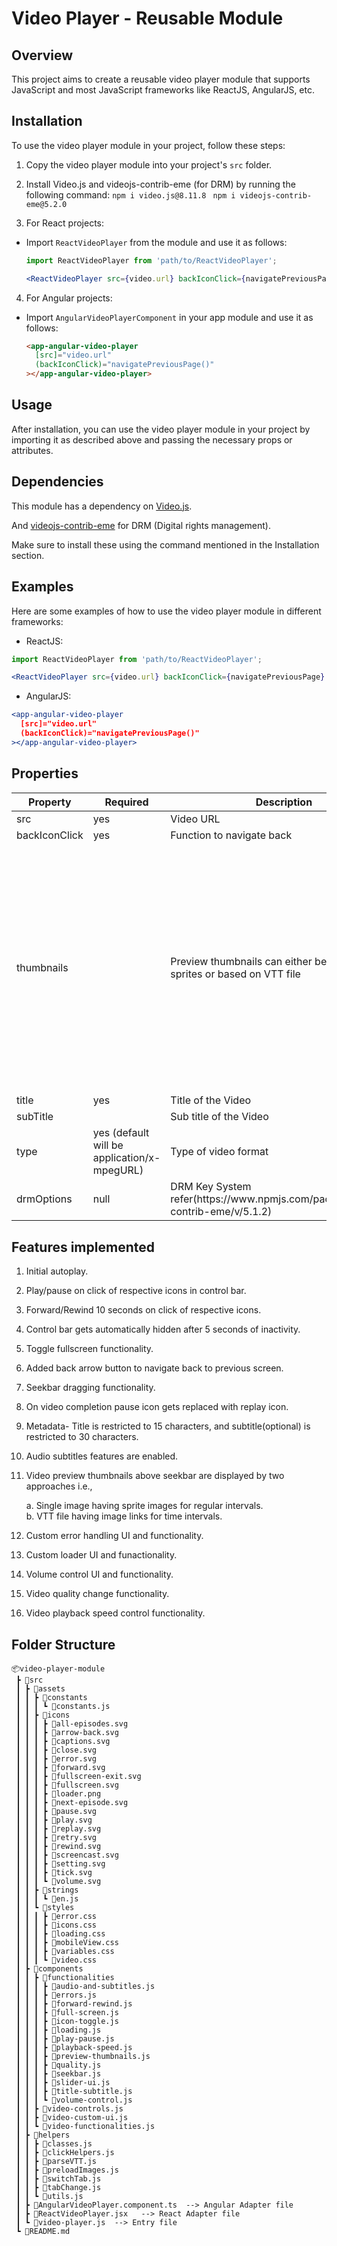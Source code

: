 # Video Player - Reusable Module

## Overview

This project aims to create a reusable video player module that supports JavaScript and most JavaScript frameworks like ReactJS, AngularJS, etc.

## Installation

To use the video player module in your project, follow these steps:

1. Copy the video player module into your project's `src` folder.
2. Install Video.js and videojs-contrib-eme (for DRM) by running the following command:
   `npm i video.js@8.11.8 `
   `npm i videojs-contrib-eme@5.2.0`

3. For React projects:

- Import `ReactVideoPlayer` from the module and use it as follows:

  ```jsx
  import ReactVideoPlayer from 'path/to/ReactVideoPlayer';
  
  <ReactVideoPlayer src={video.url} backIconClick={navigatePreviousPage} />
  ```

4. For Angular projects:

- Import `AngularVideoPlayerComponent` in your app module and use it as follows:
  ```html
  <app-angular-video-player
    [src]="video.url"
    (backIconClick)="navigatePreviousPage()"
  ></app-angular-video-player>
  ```

## Usage

After installation, you can use the video player module in your project by importing it as described above and passing the necessary props or attributes.

## Dependencies

This module has a dependency on [Video.js](https://www.npmjs.com/package/video.js/v/8.11.8). 

And  [videojs-contrib-eme](https://www.npmjs.com/package/videojs-contrib-eme/v/5.1.2) for DRM (Digital rights management).

Make sure to install these using the command mentioned in the Installation section.

## Examples

Here are some examples of how to use the video player module in different frameworks:

- ReactJS:

```jsx
import ReactVideoPlayer from 'path/to/ReactVideoPlayer';

<ReactVideoPlayer src={video.url} backIconClick={navigatePreviousPage} />
```

- AngularJS:

```jsx
<app-angular-video-player
  [src]="video.url"
  (backIconClick)="navigatePreviousPage()"
></app-angular-video-player>
```

## Properties

<table>
      <thead>
        <tr>
          <th>Property</th>
          <th>Required</th>
          <th>Description</th>
          <th>Type</th>
        </tr>
      </thead>
      <tbody>
        <tr>
          <td>src</td>
          <td>yes</td>
          <td>Video URL</td>
          <td>string</td>
        </tr>
        <tr>
          <td>backIconClick</td>
          <td>yes</td>
          <td>Function to navigate back</td>
          <td>function</td>
        </tr>
        <tr>
          <td>thumbnails</td>
          <td></td>
          <td>
            Preview thumbnails can either be Single image sprites or based on
            VTT file
          </td>
          <td>
            
      
```json
  For VTT based
  {
    "thumbnailVtt": "string",
    "width": "number",
    "height": "number",
    "type": "string"
  }
```

```json
  For single image sprites
  {
    "interval": "number",
    "url": "string",
    "columns": "number",
    "rows": "number",
    "width": "number",
    "height": "number",
    "type": "string"
  }
```

type can be either "VTT" or "SPRITE"

</td>
</tr>
<tr>
<td>title</td>
<td>yes</td>
<td>Title of the Video</td>
<td>string</td>
</tr>
<tr>
<td>subTitle</td>
<td></td>
<td>Sub title of the Video</td>
<td>string</td>
</tr>
<tr>
<td>type</td>
<td>yes (default will be application/x-mpegURL)</td>
<td>Type of video format</td>
<td>string</td>
</tr>
<tr>
<td>drmOptions</td>
<td>null</td>
<td>DRM Key System refer(https://www.npmjs.com/package/videojs-contrib-eme/v/5.1.2)</td>
<td>object</td>
</tr>
</tbody>
</table>

## Features implemented

1. Initial autoplay.
2. Play/pause on click of respective icons in control bar.
3. Forward/Rewind 10 seconds on click of respective icons.
4. Control bar gets automatically hidden after 5 seconds of inactivity.
5. Toggle fullscreen functionality.
6. Added back arrow button to navigate back to previous screen.
7. Seekbar dragging functionality.
8. On video completion pause icon gets replaced with replay icon.
9. Metadata- Title is restricted to 15 characters, and subtitle(optional) is restricted to 30 characters.
10. Audio subtitles features are enabled.
11. Video preview thumbnails above seekbar are displayed by two approaches i.e.,

    a. Single image having sprite images for regular intervals.\
    b. VTT file having image links for time intervals.

12. Custom error handling UI and functionality.
13. Custom loader UI and funactionality.
14. Volume control UI and functionality.
15. Video quality change functionality.
16. Video playback speed control functionality.

## Folder Structure

```
📦video-player-module
 ┣ 📂src
 ┃ ┣ 📂assets
 ┃ ┃ ┣ 📂constants
 ┃ ┃ ┃ ┗ 📜constants.js
 ┃ ┃ ┣ 📂icons
 ┃ ┃ ┃ ┣ 📜all-episodes.svg
 ┃ ┃ ┃ ┣ 📜arrow-back.svg
 ┃ ┃ ┃ ┣ 📜captions.svg
 ┃ ┃ ┃ ┣ 📜close.svg
 ┃ ┃ ┃ ┣ 📜error.svg
 ┃ ┃ ┃ ┣ 📜forward.svg
 ┃ ┃ ┃ ┣ 📜fullscreen-exit.svg
 ┃ ┃ ┃ ┣ 📜fullscreen.svg
 ┃ ┃ ┃ ┣ 📜loader.png
 ┃ ┃ ┃ ┣ 📜next-episode.svg
 ┃ ┃ ┃ ┣ 📜pause.svg
 ┃ ┃ ┃ ┣ 📜play.svg
 ┃ ┃ ┃ ┣ 📜replay.svg
 ┃ ┃ ┃ ┣ 📜retry.svg
 ┃ ┃ ┃ ┣ 📜rewind.svg
 ┃ ┃ ┃ ┣ 📜screencast.svg
 ┃ ┃ ┃ ┣ 📜setting.svg
 ┃ ┃ ┃ ┣ 📜tick.svg
 ┃ ┃ ┃ ┗ 📜volume.svg
 ┃ ┃ ┣ 📂strings
 ┃ ┃ ┃ ┗ 📜en.js
 ┃ ┃ ┗ 📂styles
 ┃ ┃ ┃ ┣ 📜error.css
 ┃ ┃ ┃ ┣ 📜icons.css
 ┃ ┃ ┃ ┣ 📜loading.css
 ┃ ┃ ┃ ┣ 📜mobileView.css
 ┃ ┃ ┃ ┣ 📜variables.css
 ┃ ┃ ┃ ┗ 📜video.css
 ┃ ┣ 📂components
 ┃ ┃ ┣ 📂functionalities
 ┃ ┃ ┃ ┣ 📜audio-and-subtitles.js
 ┃ ┃ ┃ ┣ 📜errors.js
 ┃ ┃ ┃ ┣ 📜forward-rewind.js
 ┃ ┃ ┃ ┣ 📜full-screen.js
 ┃ ┃ ┃ ┣ 📜icon-toggle.js
 ┃ ┃ ┃ ┣ 📜loading.js
 ┃ ┃ ┃ ┣ 📜play-pause.js
 ┃ ┃ ┃ ┣ 📜playback-speed.js
 ┃ ┃ ┃ ┣ 📜preview-thumbnails.js
 ┃ ┃ ┃ ┣ 📜quality.js
 ┃ ┃ ┃ ┣ 📜seekbar.js
 ┃ ┃ ┃ ┣ 📜slider-ui.js
 ┃ ┃ ┃ ┣ 📜title-subtitle.js
 ┃ ┃ ┃ ┗ 📜volume-control.js
 ┃ ┃ ┣ 📜video-controls.js
 ┃ ┃ ┣ 📜video-custom-ui.js
 ┃ ┃ ┗ 📜video-functionalities.js
 ┃ ┣ 📂helpers
 ┃ ┃ ┣ 📜classes.js
 ┃ ┃ ┣ 📜clickHelpers.js
 ┃ ┃ ┣ 📜parseVTT.js
 ┃ ┃ ┣ 📜preloadImages.js
 ┃ ┃ ┣ 📜switchTab.js
 ┃ ┃ ┣ 📜tabChange.js
 ┃ ┃ ┗ 📜utils.js
 ┃ ┣ 📜AngularVideoPlayer.component.ts  --> Angular Adapter file
 ┃ ┣ 📜ReactVideoPlayer.jsx   --> React Adapter file
 ┃ ┗ 📜video-player.js  --> Entry file
 ┗ 📜README.md
```
